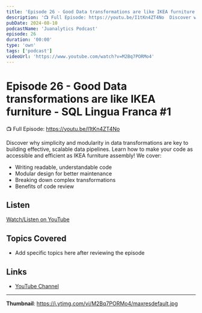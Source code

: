```yaml
---
title: 'Episode 26 - Good Data transformations are like IKEA furniture - SQL Lingua Franca #1'
description: '📺 Full Episode: https://youtu.be/I1tKn4ZT4No  Discover why simplicity and modularity in data transformations are key to building effective, scalable data pipelines. Learn how to make your code as acce...'
pubDate: 2024-08-10
podcastName: 'Juanalytics Podcast'
episode: 26
duration: '00:00'
type: 'own'
tags: ['podcast']
videoUrl: 'https://www.youtube.com/watch?v=M2Bq7PORMo4'
---
```


# Episode 26 - Good Data transformations are like IKEA furniture - SQL Lingua Franca #1

📺 Full Episode: https://youtu.be/I1tKn4ZT4No

Discover why simplicity and modularity in data transformations are key to building effective, scalable data pipelines. Learn how to make your code as accessible and efficient as IKEA furniture assembly! We cover:

- Writing readable, understandable code
- Modular design for better maintenance
- Breaking down complex transformations
- Benefits of code review

## Listen

[Watch/Listen on YouTube](https://www.youtube.com/watch?v=M2Bq7PORMo4)

## Topics Covered

- Add specific topics here after reviewing the episode

## Links

- [YouTube Channel](https://www.youtube.com/juanalytics)

---

**Thumbnail**: https://i.ytimg.com/vi/M2Bq7PORMo4/maxresdefault.jpg
